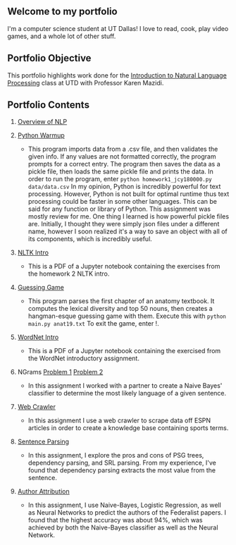## Welcome to my portfolio
I'm a computer science student at UT Dallas! I love to read, cook, play video games, and a whole lot of other stuff.

## Portfolio Objective
This portfolio highlights work done for the [Introduction to Natural Language Processing](https://github.com/kjmazidi/NLP/blob/gh-pages/index.md) class at UTD with Professor Karen Mazidi. 

## Portfolio Contents
1. [Overview of NLP](https://jonathancyu.github.io/Component0/Overview%20of%20NLP.pdf)

2. [Python Warmup](https://jonathancyu.github.io/NLP-Portfolio/homework1/homework1_jcy180000.py)
	* This program imports data from a .csv file, and then validates the given info. If any values are not formatted correctly, the program prompts for a correct entry. The program then saves the data as a pickle file, then loads the same pickle file and prints the data.
	In order to run the program, enter 
	```python homework1_jcy180000.py data/data.csv```
	In my opinion, Python is incredibly powerful for text processing. However, Python is not built for optimal runtime thus text processing could be faster in some other languages. This can be said for any function or library of Python.
	This assignment was mostly review for me. One thing I learned is how powerful pickle files are. Initially, I thought they were simply json files under a different name, however I soon realized it's a way to save an object with all of its components, which is incredibly useful.

3. [NLTK Intro](https://jonathancyu.github.io/NLP-Portfolio/homework2/homework2.pdf)
	* This is a PDF of a Jupyter notebook containing the exercises from the homework 2 NLTK intro. 

4. [Guessing Game](https://jonathancyu.github.io/NLP-Portfolio/guessinggame)
	* This program parses the first chapter of an anatomy textbook. It computes the lexical diversity and top 50 nouns, then creates a hangman-esque guessing game with them. Execute this with
	```python main.py anat19.txt```
	To exit the game, enter !.

5. [WordNet Intro](https://jonathancyu.github.io/NLP-Portfolio/wordnet/WordNet.pdf)
	* This is a PDF of a Jupyter notebook containing the exercised from the WordNet introductory assignment.

6. NGrams [Problem 1](https://jonathancyu.github.io/NLP-Portfolio/ngrams/Problem1.py) [Problem 2](https://jonathancyu.github.io/NLP-Portfolio/ngrams/Problem2.py)
	* In this assignment I worked with a partner to create a Naive Bayes' classifier to determine the most likely language of a given sentence.

7. [Web Crawler](https://jonathancyu.github.io/NLP-Portfolio/webcrawler/KnowledgeBase.pdf)
	* In this assignment I use a web crawler to scrape data off ESPN articles in order to create a knowledge base containing sports terms.

8. [Sentence Parsing](https://jonathancyu.github.io/NLP-Portfolio/sentenceparsing/sentenceparsing.pdf)
	* In this assignment, I explore the pros and cons of PSG trees, dependency parsing, and SRL parsing. From my experience, I've found that dependency parsing extracts the most value from the sentence.
9. [Author Attribution](https://jonathancyu.github.io/NLP-Portfolio/authorattribution/authorattribution.pdf)
	* In this assignment, I use Naive-Bayes, Logistic Regression, as well as Neural Networks to predict the authors of the Federalist papers. I found that the highest accuracy was about 94%, which was achieved by both the Naive-Bayes classifier as well as the Neural Network.